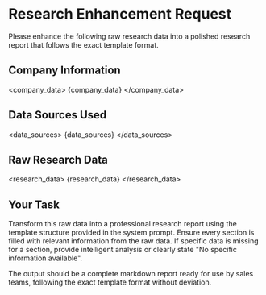 # Research Enhancement Request

Please enhance the following raw research data into a polished research report that follows the exact template format.

## Company Information
<company_data>
{company_data}
</company_data>

## Data Sources Used
<data_sources>
{data_sources}
</data_sources>

## Raw Research Data
<research_data>
{research_data}
</research_data>

## Your Task
Transform this raw data into a professional research report using the template structure provided in the system prompt. Ensure every section is filled with relevant information from the raw data. If specific data is missing for a section, provide intelligent analysis or clearly state "No specific information available".

The output should be a complete markdown report ready for use by sales teams, following the exact template format without deviation.
